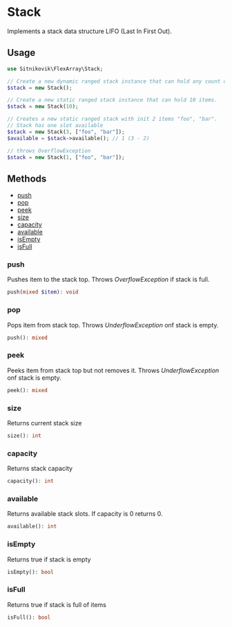 # Stack

Implements a stack data structure LIFO (Last In First Out).

## Usage

```php
use Sitnikovik\FlexArray\Stack;

// Create a new dynamic ranged stack instance that can hold any count of items.
$stack = new Stack();

// Create a new static ranged stack instance that can hold 10 items.
$stack = new Stack(10);

// Creates a new static ranged stack with init 2 items "foo", "bar". 
// Stack has one slot available
$stack = new Stack(3, ["foo", "bar"]);
$available = $stack->available(); // 1 (3 - 2)

// throws OverflowException
$stack = new Stack(1, ["foo", "bar"]); 
```

## Methods

- [push](#push)
- [pop](#pop)
- [peek](#peek)
- [size](#size)
- [capacity](#capacity)
- [available](#available)
- [isEmpty](#isempty)
- [isFull](#isfull)

### push

Pushes item to the stack top. Throws *OverflowException* if stack is full.

```php 
push(mixed $item): void
```

### pop

Pops item from stack top. Throws *UnderflowException* onf stack is empty.

```php 
push(): mixed
```

### peek

Peeks item from stack top but not removes it. Throws *UnderflowException* onf stack is empty.

```php
peek(): mixed
```

### size

Returns current stack size

```php
size(): int
```

### capacity

Returns stack capacity

```php
capacity(): int
```

### available

Returns available stack slots. If capacity is 0 returns 0.

```php
available(): int
```

### isEmpty

Returns true if stack is empty

```php
isEmpty(): bool
```

### isFull

Returns true if stack is full of items

```php
isFull(): bool
```